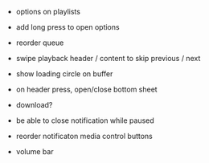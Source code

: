 - options on playlists
- add long press to open options
- reorder queue
- swipe playback header / content to skip previous / next
- show loading circle on buffer

- on header press, open/close bottom sheet

- download?
- be able to close notification while paused
- reorder notificaton media control buttons
- volume bar
